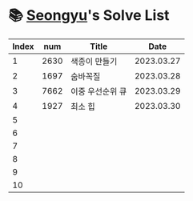 # 📚 <a href="https://github.com/kimseongyu">Seongyu</a>'s Solve List

| Index | num  | Title            | Date       |
| ----- | ---- | ---------------- | ---------- |
| 1     | 2630 | 색종이 만들기    | 2023.03.27 |
| 2     | 1697 | 숨바꼭질         | 2023.03.28 |
| 3     | 7662 | 이중 우선순위 큐 | 2023.03.29 |
| 4     | 1927 | 최소 힙          | 2023.03.30 |
| 5     |      |                  |            |
| 6     |      |                  |            |
| 7     |      |                  |            |
| 8     |      |                  |            |
| 9     |      |                  |            |
| 10    |      |                  |            |
